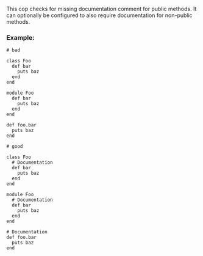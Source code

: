 This cop checks for missing documentation comment for public methods.
It can optionally be configured to also require documentation for
non-public methods.

### Example:

    # bad

    class Foo
      def bar
        puts baz
      end
    end

    module Foo
      def bar
        puts baz
      end
    end

    def foo.bar
      puts baz
    end

    # good

    class Foo
      # Documentation
      def bar
        puts baz
      end
    end

    module Foo
      # Documentation
      def bar
        puts baz
      end
    end

    # Documentation
    def foo.bar
      puts baz
    end